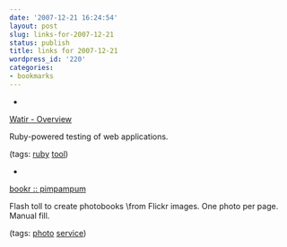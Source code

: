 ```yaml
---
date: '2007-12-21 16:24:54'
layout: post
slug: links-for-2007-12-21
status: publish
title: links for 2007-12-21
wordpress_id: '220'
categories:
- bookmarks
---
```



	
  * 
		

[Watir - Overview](http://wtr.rubyforge.org/)


		

Ruby-powered testing of web applications.


		

(tags: [ruby](http://del.icio.us/eob/ruby) [tool](http://del.icio.us/eob/tool))


	

	
  * 
		

[bookr :: pimpampum](http://www.pimpampum.net/bookr/)


		

Flash toll to create photobooks  \from Flickr images.  One photo per page.  Manual fill.


		

(tags: [photo](http://del.icio.us/eob/photo) [service](http://del.icio.us/eob/service))


	



